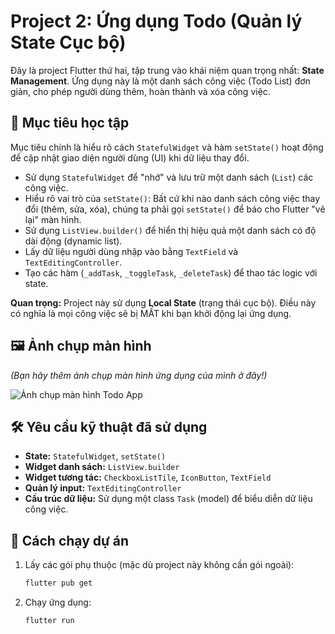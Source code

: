 # Project 2: Ứng dụng Todo (Quản lý State Cục bộ)

Đây là project Flutter thứ hai, tập trung vào khái niệm quan trọng nhất: **State Management**. Ứng dụng này là một danh sách công việc (Todo List) đơn giản, cho phép người dùng thêm, hoàn thành và xóa công việc.

## 🎯 Mục tiêu học tập

Mục tiêu chính là hiểu rõ cách `StatefulWidget` và hàm `setState()` hoạt động để cập nhật giao diện người dùng (UI) khi dữ liệu thay đổi.

-   Sử dụng `StatefulWidget` để "nhớ" và lưu trữ một danh sách (`List`) các công việc.
-   Hiểu rõ vai trò của `setState()`: Bất cứ khi nào danh sách công việc thay đổi (thêm, sửa, xóa), chúng ta phải gọi `setState()` để báo cho Flutter "vẽ lại" màn hình.
-   Sử dụng `ListView.builder()` để hiển thị hiệu quả một danh sách có độ dài động (dynamic list).
-   Lấy dữ liệu người dùng nhập vào bằng `TextField` và `TextEditingController`.
-   Tạo các hàm (`_addTask`, `_toggleTask`, `_deleteTask`) để thao tác logic với state.

**Quan trọng:** Project này sử dụng **Local State** (trạng thái cục bộ). Điều này có nghĩa là mọi công việc sẽ bị MẤT khi bạn khởi động lại ứng dụng.

## 🖼️ Ảnh chụp màn hình

*(Bạn hãy thêm ảnh chụp màn hình ứng dụng của mình ở đây!)*

![Ảnh chụp màn hình Todo App](URL_ANH_TODO_APP.png)

## 🛠️ Yêu cầu kỹ thuật đã sử dụng

-   **State:** `StatefulWidget`, `setState()`
-   **Widget danh sách:** `ListView.builder`
-   **Widget tương tác:** `CheckboxListTile`, `IconButton`, `TextField`
-   **Quản lý input:** `TextEditingController`
-   **Cấu trúc dữ liệu:** Sử dụng một class `Task` (model) để biểu diễn dữ liệu công việc.

## 🚀 Cách chạy dự án

1.  Lấy các gói phụ thuộc (mặc dù project này không cần gói ngoài):
    ```bash
    flutter pub get
    ```
2.  Chạy ứng dụng:
    ```bash
    flutter run
    ```
